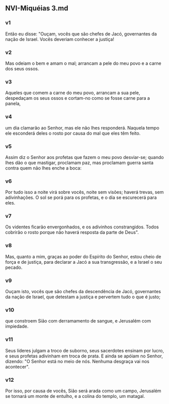 ## NVI-Miquéias 3.md
### v1
 Então eu disse: "Ouçam, vocês que são chefes de Jacó, governantes da nação de Israel. Vocês deveriam conhecer a justiça!
### v2
 Mas odeiam o bem e amam o mal; arrancam a pele do meu povo e a carne dos seus ossos.
### v3
 Aqueles que comem a carne do meu povo, arrancam a sua pele, despedaçam os seus ossos e cortam-no como se fosse carne para a panela,
### v4
 um dia clamarão ao Senhor, mas ele não lhes responderá. Naquela tempo ele esconderá deles o rosto por causa do mal que eles têm feito.
### v5
 Assim diz o Senhor aos profetas que fazem o meu povo desviar-se; quando lhes dão o que mastigar, proclamam paz, mas proclamam guerra santa contra quem não lhes enche a boca:
### v6
 Por tudo isso a noite virá sobre vocês, noite sem visões; haverá trevas, sem adivinhações. O sol se porá para os profetas, e o dia se escurecerá para eles.
### v7
 Os videntes ficarão envergonhados, e os adivinhos constrangidos. Todos cobrirão o rosto porque não haverá resposta da parte de Deus".
### v8
 Mas, quanto a mim, graças ao poder do Espírito do Senhor, estou cheio de força e de justiça, para declarar a Jacó a sua transgressão, e a Israel o seu pecado.
### v9
 Ouçam isto, vocês que são chefes da descendência de Jacó, governantes da nação de Israel, que detestam a justiça e pervertem tudo o que é justo;
### v10
 que constroem Sião com derramamento de sangue, e Jerusalém com impiedade.
### v11
 Seus líderes julgam a troco de suborno, seus sacerdotes ensinam por lucro, e seus profetas adivinham em troca de prata. E ainda se apóiam no Senhor, dizendo: "O Senhor está no meio de nós. Nenhuma desgraça vai nos acontecer".
### v12
 Por isso, por causa de vocês, Sião será arada como um campo, Jerusalém se tornará um monte de entulho, e a colina do templo, um matagal.
